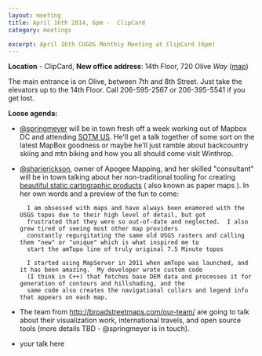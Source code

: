```yaml
---
layout: meeting
title: April 16th 2014, 6pm -  ClipCard
category: meetings

excerpt: April 16th CUGOS Monthly Meeting at ClipCard (6pm)
---
```


**Location** -  ClipCard, **New office address**: 14th Floor, 720 Olive *Way*  ([map](http://www.openstreetmap.org/?mlat=47.6141&mlon=-122.3349#map=16/47.6141/-122.3349)) 

The main entrance is on Olive, between 7th and 8th Street. Just take the elevators up to the 14th Floor. Call 206-595-2567 or 206-395-5541 if you get lost.

__Loose agenda:__

- [@springmeyer](https://github.com/springmeyer) will be in town fresh off a week working out of Mapbox DC and attending [SOTM US](http://stateofthemap.us/). He'll get a talk together of some sort on the latest MapBox goodness or maybe he'll just ramble about backcountry skiing and mtn biking and how you all should come visit Winthrop. 
- [@sharierickson](http://www.apogeemapping.com), owner of Apogee Mapping, and her skilled "consultant" will be in town talking about her non-traditional tooling for creating [beautiful static cartographic products](http://www.apogeemapping.com/Products/index.htm) ( also known as paper maps ). In her own words and a preview of the fun to come:

        I am obsessed with maps and have always been enamored with the USGS topos due to their high level of detail, but got 
        frustrated that they were so out-of-date and neglected.  I also grew tired of seeing most other map providers
        constantly regurgitating the same old USGS rasters and calling them "new" or "unique" which is what inspired me to
        start the amTopo line of truly original 7.5 Minute topos
    
        I started using MapServer in 2011 when amTopo was launched, and it has been amazing.  My developer wrote custom code
        (I think in C++) that fetches base DEM data and processes it for generation of contours and hillshading, and the
        same code also creates the navigational collars and legend info that appears on each map.
- The team from <http://broadstreetmaps.com/our-team/> are going to talk about their visualization work, international travels, and open source tools (more details TBD - @springmeyer is in touch).
- your talk here
